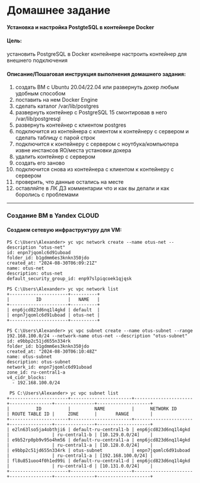 
Домашнее задание
============================
#### Установка и настройка PostgteSQL в контейнере Docker

#### Цель:
установить PostgreSQL в Docker контейнере
настроить контейнер для внешнего подключения

#### Описание/Пошаговая инструкция выполнения домашнего задания:
1. создать ВМ с Ubuntu 20.04/22.04 или развернуть докер любым удобным способом
2. поставить на нем Docker Engine
3. сделать каталог /var/lib/postgres
4. развернуть контейнер с PostgreSQL 15 смонтировав в него /var/lib/postgresql
5. развернуть контейнер с клиентом postgres
6. подключится из контейнера с клиентом к контейнеру с сервером и сделать таблицу с парой строк
7. подключится к контейнеру с сервером с ноутбука/компьютера извне инстансов ЯО/места установки докера
8. удалить контейнер с сервером
9. создать его заново
10. подключится снова из контейнера с клиентом к контейнеру с сервером
11. проверить, что данные остались на месте
12. оставляйте в ЛК ДЗ комментарии что и как вы делали и как боролись с проблемами

------------------------------------
### Создание ВМ в Yandex CLOUD 
#### Создаем сетевую инфраструктуру для VM:
````shell
PS C:\Users\Alexander> yc vpc network create --name otus-net --description "otus-net"
id: enpn7jqomlc6d91uboad
folder_id: b1gdmm6es3knkn350jdo
created_at: "2024-08-30T06:09:21Z"
name: otus-net
description: otus-net
default_security_group_id: enp97slpiqcoek1qjqsk

PS C:\Users\Alexander> yc vpc network list
+----------------------+----------+
|          ID          |   NAME   |
+----------------------+----------+
| enp6jcd823d6nq1l4gkd | default  |
| enpn7jqomlc6d91uboad | otus-net |
+----------------------+----------+

PS C:\Users\Alexander> yc vpc subnet create --name otus-subnet --range 192.168.100.0/24 --network-name otus-net --description "otus-subnet"
id: e9bbp2c51jd655n334rk
folder_id: b1gdmm6es3knkn350jdo
created_at: "2024-08-30T06:10:48Z"
name: otus-subnet
description: otus-subnet
network_id: enpn7jqomlc6d91uboad
zone_id: ru-central1-a
v4_cidr_blocks:
  - 192.168.100.0/24
  
 PS C:\Users\Alexander> yc vpc subnet list
+----------------------+-----------------------+----------------------+----------------+---------------+--------------------+
|          ID          |         NAME          |      NETWORK ID      | ROUTE TABLE ID |     ZONE      |       RANGE        |
+----------------------+-----------------------+----------------------+----------------+---------------+--------------------+
| e2ln63lso5ja4obthji6 | default-ru-central1-b | enp6jcd823d6nq1l4gkd |                | ru-central1-b | [10.129.0.0/24]    |
| e9b52rp0pb9v95o4hm56 | default-ru-central1-a | enp6jcd823d6nq1l4gkd |                | ru-central1-a | [10.128.0.0/24]    |
| e9bbp2c51jd655n334rk | otus-subnet           | enpn7jqomlc6d91uboad |                | ru-central1-a | [192.168.100.0/24] |
| fl8u851uoo4f0h1ed99i | default-ru-central1-d | enp6jcd823d6nq1l4gkd |                | ru-central1-d | [10.131.0.0/24]    |
+----------------------+-----------------------+----------------------+----------------+---------------+--------------------+


````
